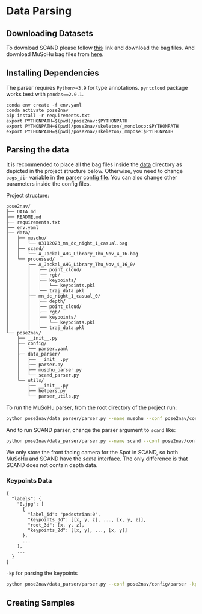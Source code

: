 # Data Parsing

## Downloading Datasets
To download SCAND please follow [this](https://dataverse.tdl.org/dataset.xhtml?persistentId=doi:10.18738/T8/0PRYRH) link and download the bag files. And download MuSoHu bag files from [here](https://dataverse.orc.gmu.edu/dataset.xhtml?persistentId=doi:10.13021/orc2020/HZI4LJ).

## Installing Dependencies
The parser requires `Python>=3.9` for type annotations. `pyntcloud` package works best with `pandas==2.0.1`.

```
conda env create -f env.yaml
conda activate pose2nav
pip install -r requirements.txt
export PYTHONPATH=$(pwd)/pose2nav:$PYTHONPATH
export PYTHONPATH=$(pwd)/pose2nav/skeleton/_monoloco:$PYTHONPATH
export PYTHONPATH=$(pwd)/pose2nav/skeleton/_mmpose:$PYTHONPATH
```

## Parsing the data

It is recommended to place all the bag files inside the [data](../social_nav/data) directory as depicted in the project structure below. Otherwise, you need to change `bags_dir` variable in the [parser config file](../social_nav/conf/parser.yaml). You can also change other parameters inside the config files.

Project structure:
```
pose2nav/
├── DATA.md
├── README.md
├── requirements.txt
├── env.yaml
├── data/
│   ├── musohu/
│   │   └── 03112023_mn_dc_night_1_casual.bag
│   ├── scand/
│   │   └── A_Jackal_AHG_Library_Thu_Nov_4_16.bag
│   └── processed/
│       ├── A_Jackal_AHG_Library_Thu_Nov_4_16_0/
│       │   ├── point_cloud/
│       │   ├── rgb/
│       │   ├── keypoints/
│       │   │   └── keypoints.pkl
│       │   └── traj_data.pkl
│       ├── mn_dc_night_1_casual_0/
│       │   ├── depth/
│       │   ├── point_cloud/
│       │   ├── rgb/
│       │   ├── keypoints/
│       │   │   └── keypoints.pkl
│       │   └── traj_data.pkl
└── pose2nav/
    ├── __init__.py
    ├── config/
    │   └── parser.yaml
    ├── data_parser/
    │   ├── __init__.py
    │   ├── parser.py
    │   ├── musohu_parser.py
    │   └── scand_parser.py
    └── utils/
        ├── __init__.py
        ├── helpers.py
        └── parser_utils.py

```

To run the MuSoHu parser, from the root directory of the project run:
```bash
python pose2nav/data_parser/parser.py --name musohu --conf pose2nav/config/parser
```

And to run SCAND parser, change the parser argument to `scand` like:
```bash
python pose2nav/data_parser/parser.py --name scand --conf pose2nav/config/parser
```
We only store the front facing camera for the Spot in SCAND, so both MuSoHu and SCAND have the *same* interface. The only difference is that SCAND does not contain depth data.


### Keypoints Data

```
{
  "labels": {
    "0.jpg": [
      {
        "label_id": "pedestrian:0",
        "keypoints_3d": [[x, y, z], ..., [x, y, z]],
        "root_3d": [x, y, z],
        "keypoints_2d": [[x, y], ..., [x, y]]
      },
      ...
    ],
    ...
  }
}
```

`-kp` for parsing the keypoints


```bash
python pose2nav/data_parser/parser.py --conf pose2nav/config/parser -kp
```

## Creating Samples